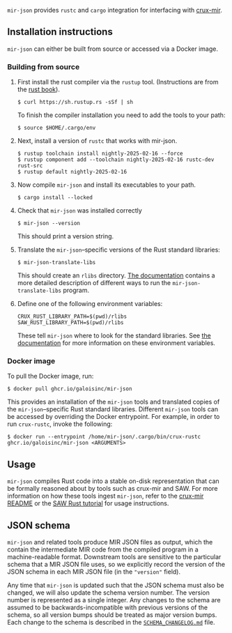 `mir-json` provides `rustc` and `cargo` integration for interfacing with
[crux-mir][crux-mir-repo].

## Installation instructions

`mir-json` can either be built from source or accessed via a Docker image.

### Building from source

1. First install the rust compiler via the `rustup` tool. (Instructions are
   from the [rust
   book](https://doc.rust-lang.org/book/2018-edition/ch01-01-installation.html)).

       $ curl https://sh.rustup.rs -sSf | sh

   To finish the compiler installation you need to add the tools to your path:

       $ source $HOME/.cargo/env

2. Next, install a version of `rustc` that works with mir-json.

       $ rustup toolchain install nightly-2025-02-16 --force
       $ rustup component add --toolchain nightly-2025-02-16 rustc-dev rust-src
       $ rustup default nightly-2025-02-16

   <!-- Note: when changing to a new nightly, also update `wrapper.rs` -->

3. Now compile `mir-json` and install its executables to your path.

       $ cargo install --locked

4. Check that `mir-json` was installed correctly

       $ mir-json --version

   This should print a version string.

5. Translate the `mir-json`–specific versions of the Rust standard libraries:

       $ mir-json-translate-libs

   This should create an `rlibs` directory. [The documentation](doc/rustc.md)
   contains a more detailed description of different ways to run the
   `mir-json-translate-libs` program.

6. Define one of the following environment variables:

       CRUX_RUST_LIBRARY_PATH=$(pwd)/rlibs
       SAW_RUST_LIBRARY_PATH=$(pwd)/rlibs

   These tell `mir-json` where to look for the standard libraries. See [the
   documentation](doc/rustc.md) for more information on these environment
   variables.

### Docker image

To pull the Docker image, run:

```
$ docker pull ghcr.io/galoisinc/mir-json
```

This provides an installation of the `mir-json` tools and translated copies of
the `mir-json`–specific Rust standard libraries. Different `mir-json` tools can
be accessed by overriding the Docker entrypoint. For example, in order to run
`crux-rustc`, invoke the following:

```
$ docker run --entrypoint /home/mir-json/.cargo/bin/crux-rustc ghcr.io/galoisinc/mir-json <ARGUMENTS>
```

## Usage

`mir-json` compiles Rust code into a stable on-disk representation that can be
formally reasoned about by tools such as crux-mir and SAW. For more information
on how these tools ingest `mir-json`, refer to the [crux-mir
README][crux-mir-repo] or the [SAW Rust tutorial][saw-rust-tutorial] for usage
instructions.

## JSON schema

`mir-json` and related tools produce MIR JSON files as output, which the
contain the intermediate MIR code from the compiled program in a
machine-readable format. Downstream tools are sensitive to the particular
schema that a MIR JSON file uses, so we explicitly record the version of the
JSON schema in each MIR JSON file (in the `"version"` field).

Any time that `mir-json` is updated such that the JSON schema must also be
changed, we will also update the schema version number. The version number is
represented as a single integer. Any changes to the schema are assumed to be
backwards-incompatible with previous versions of the schema, so all version
bumps should be treated as major version bumps. Each change to the schema is
described in the [`SCHEMA_CHANGELOG.md`](SCHEMA_CHANGELOG.md) file.


[crux-mir-repo]: https://github.com/GaloisInc/crucible/tree/master/crux-mir
[saw-rust-tutorial]: https://github.com/GaloisInc/saw-script/blob/master/doc/pdfs/rust-verification-with-saw.pdf
